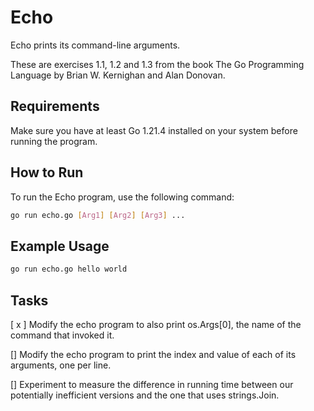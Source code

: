 # Echo

Echo prints its command-line arguments.

These are exercises 1.1, 1.2 and 1.3 from the book The Go Programming Language by Brian W. Kernighan and Alan Donovan.

## Requirements

Make sure you have at least Go 1.21.4 installed on your system before running the program.

## How to Run

To run the Echo program, use the following command:

```bash
go run echo.go [Arg1] [Arg2] [Arg3] ...
```

## Example Usage

```bash
go run echo.go hello world
```

## Tasks

[ x ] Modify the echo program to also print os.Args[0], the name of the command that invoked it.

[] Modify the echo program to print the index and value of each of its arguments, one per line.

[] Experiment to measure the difference in running time between our potentially inefficient versions and the one that uses strings.Join.
